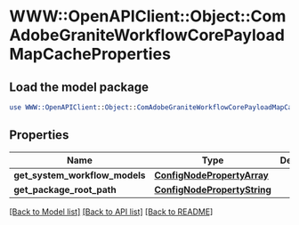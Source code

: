 # WWW::OpenAPIClient::Object::ComAdobeGraniteWorkflowCorePayloadMapCacheProperties

## Load the model package
```perl
use WWW::OpenAPIClient::Object::ComAdobeGraniteWorkflowCorePayloadMapCacheProperties;
```

## Properties
Name | Type | Description | Notes
------------ | ------------- | ------------- | -------------
**get_system_workflow_models** | [**ConfigNodePropertyArray**](ConfigNodePropertyArray.md) |  | [optional] 
**get_package_root_path** | [**ConfigNodePropertyString**](ConfigNodePropertyString.md) |  | [optional] 

[[Back to Model list]](../README.md#documentation-for-models) [[Back to API list]](../README.md#documentation-for-api-endpoints) [[Back to README]](../README.md)


